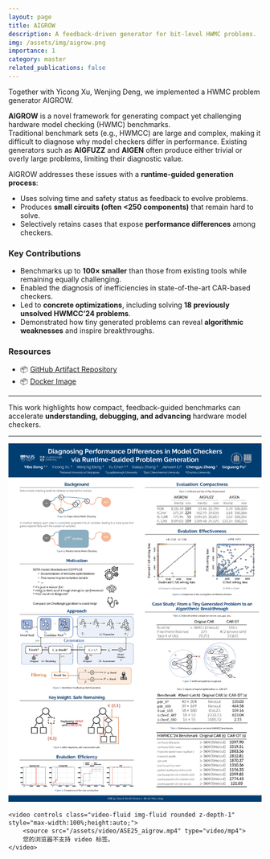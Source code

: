 ```yaml
---
layout: page
title: AIGROW
description: A feedback-driven generator for bit-level HWMC problems.
img: /assets/img/aigrow.png
importance: 1
category: master
related_publications: false
---
```

Together with Yicong Xu, Wenjing Deng, we implemented a HWMC problem generator AIGROW.

**AIGROW** is a novel framework for generating compact yet challenging hardware model checking (HWMC) benchmarks.  
Traditional benchmark sets (e.g., HWMCC) are large and complex, making it difficult to diagnose why model checkers differ in performance. Existing generators such as **AIGFUZZ** and **AIGEN** often produce either trivial or overly large problems, limiting their diagnostic value.

AIGROW addresses these issues with a **runtime-guided generation process**:
- Uses solving time and safety status as feedback to evolve problems.
- Produces **small circuits (often <250 components)** that remain hard to solve.
- Selectively retains cases that expose **performance differences** among checkers.

### Key Contributions
- Benchmarks up to **100× smaller** than those from existing tools while remaining equally challenging.  
- Enabled the diagnosis of inefficiencies in state-of-the-art CAR-based checkers.  
- Led to **concrete optimizations**, including solving **18 previously unsolved HWMCC’24 problems**.  
- Demonstrated how tiny generated problems can reveal **algorithmic weaknesses** and inspire breakthroughs.

### Resources
- 📦 [GitHub Artifact Repository](https://github.com/AnonymousAccO-O-O/AIGROW-artifact)  
- 📦 [Docker Image](https://doi.org/10.5281/zenodo.16948503)

---

This work highlights how compact, feedback-guided benchmarks can accelerate **understanding, debugging, and advancing** hardware model checkers.

---

<div class="video-embed">
	<p>
		<a href="/assets/video/ASE25_aigrow.mp4">
			<img src="/assets/img/ASE_25_Poster.png" alt="AIGROW poster" class="img-fluid rounded z-depth-1" style="max-width:100%;height:auto;" />
		</a>
	</p>

	<video controls class="video-fluid img-fluid rounded z-depth-1" style="max-width:100%;height:auto;">
		<source src="/assets/video/ASE25_aigrow.mp4" type="video/mp4">
		您的浏览器不支持 video 标签。
	</video>
</div>
